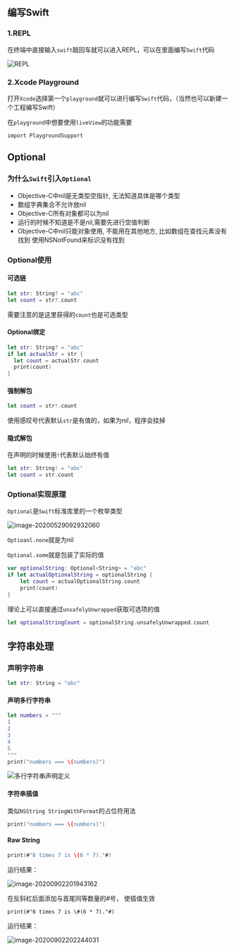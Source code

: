 ## 编写Swift

### 1.REPL

在终端中直接输入`swift`敲回车就可以进入REPL，可以在里面编写`Swift`代码

![REPL](https://cdn.jsdelivr.net/gh/ZpFate/ImageService@master/uPic/img_2020_06_04_15_17_02.png "REPL")

### 2.Xcode Playground

打开`Xcode`选择第一个`playground`就可以进行编写`Swift`代码，（当然也可以新建一个工程编写Swift）

在`playground`中想要使用`liveView`的功能需要

```
import PlaygroundSupport
```

## Optional

### 为什么`Swift`引入`Optional`

* Objective-C中nil是无类型空指针, 无法知道具体是哪个类型
* 数组字典集合不允许放nil
* Objective-C所有对象都可以为nil
* 运行的时候不知道是不是nil,需要先进行空值判断
* Objective-C中nil只能对象使用, 不能用在其他地方, 比如数组在查找元素没有找到 使用NSNotFound来标识没有找到

### Optional使用

#### 可选链

```swift
let str: String? = "abc"
let count = str?.count
```

需要注意的是这里获得的`count`也是可选类型

#### Optional绑定

```swift
let str: String? = "abc"
if let actualStr = str {
  let count = actualStr.count
  print(count)
}
```

#### 强制解包

```swift
let count = str!.count
```

使用感叹号代表默认`str`是有值的，如果为*nil*，程序会挂掉

#### 隐式解包

在声明的时候使用`!`代表默认始终有值

```swift
let str: String! = "abc"
let count = str.count
```



### Optional实现原理

`Optional`是`Swift`标准库里的一个枚举类型

![image-20200529092932060](https://cdn.jsdelivr.net/gh/ZpFate/ImageService@master/uPic/img_2020_05_29_09_29_32.png)

`Optioanl.none`就是为nil

`Optional.some`就是包装了实际的值

```swift
var optionalString: Optional<String> = "abc"
if let actualOptionalString = optionalString {
    let count = actualOptionalString.count
    print(count)
}
```

理论上可以直接通过`unsafelyUnwrapped`获取可选项的值

```swift
let optionalStringCount = optionalString.unsafelyUnwrapped.count
```



## 字符串处理

### 声明字符串

```swift
let str: String = "abc"
```

#### 声明多行字符串

```swift
let numbers = """
1
2
3
4
5
"""
print("numbers === \(numbers)")
```

![多行字符串声明定义](https://cdn.jsdelivr.net/gh/ZpFate/ImageService@master/uPic/img_2020_06_04_15_20_52.png)

#### 字符串插值

类似`NSString StringWithFormat`的占位符用法

```swift
print("numbers === \(numbers)")
```

#### Raw String

```swift
print(#"6 times 7 is \(6 * 7)."#)
```

运行结果：

![image-20200902201943162](https://i.loli.net/2020/09/02/nSbEWlY1t6PVQTc.png)

在反斜杠后面添加与首尾同等数量的#号， 使插值生效

```
print(#"6 times 7 is \#(6 * 7)."#)
```

运行结果：

![image-20200902202244031](https://i.loli.net/2020/09/02/Ake61FoLYXzcEJ5.png)

